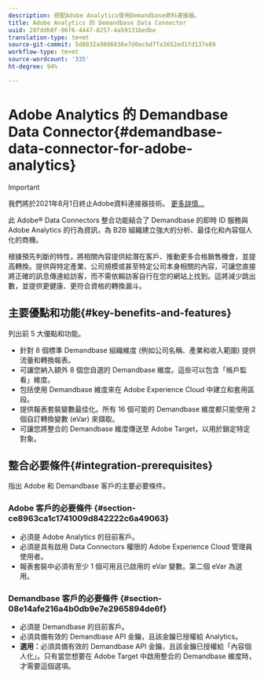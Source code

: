 ```yaml
---
description: 搭配Adobe Analytics使用Demandbase資料連接器。
title: Adobe Analytics 的 Demandbase Data Connector
uuid: 28fddb8f-06f6-4447-8257-4a59131bedbe
translation-type: tm+mt
source-git-commit: 5d8032a9806836e7d0ecbd7fa3652ed1fd137e89
workflow-type: tm+mt
source-wordcount: '335'
ht-degree: 94%

---
```



# Adobe Analytics 的 Demandbase Data Connector{#demandbase-data-connector-for-adobe-analytics}

>[!IMPORTANT]
>
>我們將於2021年8月1日終止Adobe資料連接器技術。 [更多詳情...](/help/import/data-connectors/data-connectors-eol.md)

此 Adobe® Data Connectors 整合功能結合了 Demandbase 的即時 ID 服務與 Adobe Analytics 的行為資訊，為 B2B 組織建立強大的分析、最佳化和內容個人化的商機。

根據預先判斷的特性，將相關內容提供給潛在客戶、推動更多合格銷售機會，並提高轉換。提供與特定產業、公司規模或甚至特定公司本身相關的內容，可讓您直接將正確的訊息傳達給訪客，而不需依賴訪客自行在您的網站上找到。這將減少跳出數，並提供更健康、更符合資格的轉換漏斗。

## 主要優點和功能{#key-benefits-and-features}

列出前 5 大優點和功能。

* 針對 8 個標準 Demandbase 組織維度 (例如公司名稱、產業和收入範圍) 提供流量和轉換報表。
* 可讓您納入額外 8 個您自選的 Demandbase 維度。這些可以包含「帳戶監看」維度。
* 包括使用 Demandbase 維度來在 Adobe Experience Cloud 中建立和套用區段。
* 提供報表套裝變數最佳化。所有 16 個可能的 Demandbase 維度都只能使用 2 個自訂轉換變數 (eVar) 來擷取。
* 可讓您將整合的 Demandbase 維度傳送至 Adobe Target，以用於鎖定特定對象。

## 整合必要條件{#integration-prerequisites}

指出 Adobe 和 Demandbase 客戶的主要必要條件。

### Adobe 客戶的必要條件 {#section-ce8963ca1c1741009d842222c6a49063}

* 必須是 Adobe Analytics 的目前客戶。
* 必須是具有啟用 Data Connectors 權限的 Adobe Experience Cloud 管理員使用者。
* 報表套裝中必須有至少 1 個可用且已啟用的 eVar 變數。第二個 eVar 為選用。

### Demandbase 客戶的必要條件 {#section-08e14afe216a4b0db9e7e2965894de6f}

* 必須是 Demandbase 的目前客戶。
* 必須具備有效的 Demandbase API 金鑰，且該金鑰已授權給 Analytics。
* **選用：**&#x200B;必須具備有效的 Demandbase API 金鑰，且該金鑰已授權給「內容個人化」。只有當您想要在 Adobe Target 中啟用整合的 Demandbase 維度時，才需要這個選項。
